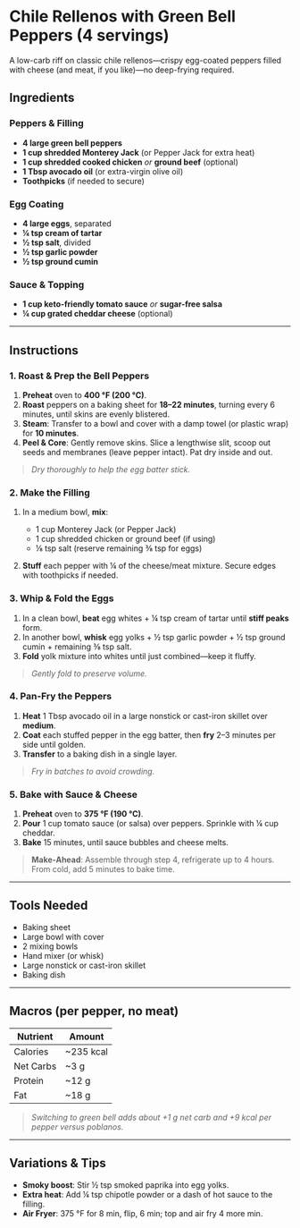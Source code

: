 # Chile Rellenos with Green Bell Peppers (4 servings)

A low-carb riff on classic chile rellenos—crispy egg-coated peppers filled with cheese (and meat, if you like)—no deep-frying required.

## Ingredients

### Peppers & Filling

* **4 large green bell peppers**
* **1 cup shredded Monterey Jack** (or Pepper Jack for extra heat)
* **1 cup shredded cooked chicken** *or* **ground beef** (optional)
* **1 Tbsp avocado oil** (or extra-virgin olive oil)
* **Toothpicks** (if needed to secure)

### Egg Coating

* **4 large eggs**, separated
* **¼ tsp cream of tartar**
* **½ tsp salt**, divided
* **½ tsp garlic powder**
* **½ tsp ground cumin**

### Sauce & Topping

* **1 cup keto-friendly tomato sauce** *or* **sugar-free salsa**
* **¼ cup grated cheddar cheese** (optional)

---

## Instructions

### 1. Roast & Prep the Bell Peppers

1. **Preheat** oven to **400 °F (200 °C)**.
2. **Roast** peppers on a baking sheet for **18–22 minutes**, turning every 6 minutes, until skins are evenly blistered.
3. **Steam**: Transfer to a bowl and cover with a damp towel (or plastic wrap) for **10 minutes**.
4. **Peel & Core**: Gently remove skins. Slice a lengthwise slit, scoop out seeds and membranes (leave pepper intact). Pat dry inside and out.

> *Dry thoroughly to help the egg batter stick.*

### 2. Make the Filling

1. In a medium bowl, **mix**:

   * 1 cup Monterey Jack (or Pepper Jack)
   * 1 cup shredded chicken or ground beef (if using)
   * ⅛ tsp salt (reserve remaining ⅜ tsp for eggs)
2. **Stuff** each pepper with ¼ of the cheese/meat mixture. Secure edges with toothpicks if needed.

### 3. Whip & Fold the Eggs

1. In a clean bowl, **beat** egg whites + ¼ tsp cream of tartar until **stiff peaks** form.
2. In another bowl, **whisk** egg yolks + ½ tsp garlic powder + ½ tsp ground cumin + remaining ⅜ tsp salt.
3. **Fold** yolk mixture into whites until just combined—keep it fluffy.

> *Gently fold to preserve volume.*

### 4. Pan-Fry the Peppers

1. **Heat** 1 Tbsp avocado oil in a large nonstick or cast-iron skillet over **medium**.
2. **Coat** each stuffed pepper in the egg batter, then **fry** 2–3 minutes per side until golden.
3. **Transfer** to a baking dish in a single layer.

> *Fry in batches to avoid crowding.*

### 5. Bake with Sauce & Cheese

1. **Preheat** oven to **375 °F (190 °C)**.
2. **Pour** 1 cup tomato sauce (or salsa) over peppers. Sprinkle with ¼ cup cheddar.
3. **Bake** 15 minutes, until sauce bubbles and cheese melts.

> **Make-Ahead**: Assemble through step 4, refrigerate up to 4 hours. From cold, add 5 minutes to bake time.

---

## Tools Needed

* Baking sheet
* Large bowl with cover
* 2 mixing bowls
* Hand mixer (or whisk)
* Large nonstick or cast-iron skillet
* Baking dish

---

## Macros (per pepper, no meat)

| Nutrient  | Amount     |
| --------- | ---------- |
| Calories  | \~235 kcal |
| Net Carbs | \~3 g      |
| Protein   | \~12 g     |
| Fat       | \~18 g     |

> *Switching to green bell adds about +1 g net carb and +9 kcal per pepper versus poblanos.*

---

## Variations & Tips

* **Smoky boost**: Stir ½ tsp smoked paprika into egg yolks.
* **Extra heat**: Add ¼ tsp chipotle powder or a dash of hot sauce to the filling.
* **Air Fryer**: 375 °F for 8 min, flip, 6 min; top and air fry 4 more min.
